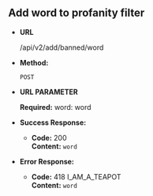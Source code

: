 **Add word to profanity filter**
----

* **URL**

  /api/v2/add/banned/word

* **Method:**

  `POST`
  
*  **URL PARAMETER**

   **Required:**
   word: word

* **Success Response:**

  * **Code:** 200 <br />
    **Content:** `word`
 
* **Error Response:**

  * **Code:** 418 I_AM_A_TEAPOT <br/>
    **Content:** `word`